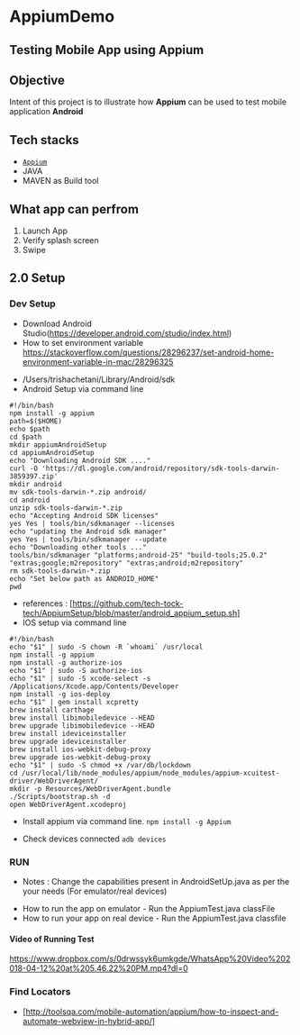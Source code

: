 AppiumDemo
==========
## Testing Mobile App using Appium

## Objective
 Intent of this project is to illustrate how **Appium** can be used to test mobile application **Android** 

## Tech stacks

- [`Appium`](http://appium.io)
- JAVA
- MAVEN as Build tool
## What app can perfrom
1. Launch App
2. Verify splash screen
3. Swipe


## 2.0 Setup
### Dev Setup 
* Download Android Studio(https://developer.android.com/studio/index.html)<br />
* How to set environment variable https://stackoverflow.com/questions/28296237/set-android-home-environment-variable-in-mac/28296325
- /Users/trishachetani/Library/Android/sdk
- Android Setup via command line 
``` 
#!/bin/bash
npm install -g appium
path=$($HOME)
echo $path
cd $path
mkdir appiumAndroidSetup
cd appiumAndroidSetup
echo "Downloading Android SDK ...."
curl -O 'https://dl.google.com/android/repository/sdk-tools-darwin-3859397.zip'
mkdir android
mv sdk-tools-darwin-*.zip android/
cd android
unzip sdk-tools-darwin-*.zip
echo "Accepting Android SDK licenses"
yes Yes | tools/bin/sdkmanager --licenses
echo "updating the Android sdk manager"
yes Yes | tools/bin/sdkmanager --update
echo "Downloading other tools ..."
tools/bin/sdkmanager "platforms;android-25" "build-tools;25.0.2" "extras;google;m2repository" "extras;android;m2repository"
rm sdk-tools-darwin-*.zip
echo "Set below path as ANDROID_HOME"
pwd
````
- references : [https://github.com/tech-tock-tech/AppiumSetup/blob/master/android_appium_setup.sh]
-  IOS setup via command line 
````
#!/bin/bash
echo "$1" | sudo -S chown -R `whoami` /usr/local
npm install -g appium
npm install -g authorize-ios
echo "$1" | sudo -S authorize-ios
echo "$1" | sudo -S xcode-select -s /Applications/Xcode.app/Contents/Developer
npm install -g ios-deploy
echo "$1" | gem install xcpretty
brew install carthage
brew install libimobiledevice --HEAD
brew upgrade libimobiledevice --HEAD
brew install ideviceinstaller
brew upgrade ideviceinstaller
brew install ios-webkit-debug-proxy
brew upgrade ios-webkit-debug-proxy
echo "$1" | sudo -S chmod +x /var/db/lockdown
cd /usr/local/lib/node_modules/appium/node_modules/appium-xcuitest-driver/WebDriverAgent/
mkdir -p Resources/WebDriverAgent.bundle
./Scripts/bootstrap.sh -d
open WebDriverAgent.xcodeproj

````

- Install appium via command line.
````npm install -g Appium````

- Check devices connected 
```adb devices ```



###  RUN 

- Notes : Change the capabilities present in AndroidSetUp.java as per the your needs (For emulator/real devices)

* How to run the app on emulator - Run the AppiumTest.java classFile
* How to run your app on real device - Run the AppiumTest.java classfile

#### Video of Running Test

https://www.dropbox.com/s/0drwssyk6umkgde/WhatsApp%20Video%202018-04-12%20at%205.46.22%20PM.mp4?dl=0

### Find Locators
- [http://toolsqa.com/mobile-automation/appium/how-to-inspect-and-automate-webview-in-hybrid-app/]










 






